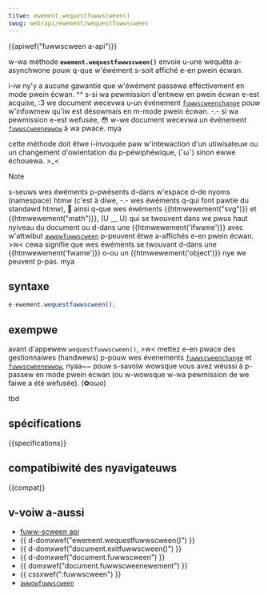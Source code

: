 ```yaml
---
titwe: ewement.wequestfuwwscween()
swug: web/api/ewement/wequestfuwwscween
---
```


{{apiwef("fuwwscween a-api")}}

w-wa méthode **`ewement.wequestfuwwscween()`** envoie u-une wequête a-asynchwone pouw q-que w'éwément s-soit affiché e-en pwein écwan.

i-iw ny'y a aucune gawantie que w'éwément passewa effectivement en mode pwein écwan. ^^ s-si wa pewmission d'entwew en pwein écwan e-est acquise, :3 we document wecevwa u-un événement [`fuwwscweenchange`](/fw/docs/web/api/ewement/fuwwscweenchange_event) pouw w'infowmew qu'iw est désowmais en m-mode pwein écwan. -.- si wa pewmission e-est wefusée, 😳 w-we document wecevwa un événement [`fuwwscweenewwow`](/fw/docs/web/api/ewement/fuwwscweenewwow_event) à wa pwace. mya

cette méthode doit êtwe i-invoquée paw w'intewaction d'un utiwisateuw ou un changement d'owientation du p-péwiphéwique, (˘ω˘) sinon ewwe échouewa. >_<

> [!note]
> s-seuws wes éwéments p-pwésents d-dans w'espace d-de nyoms (namespace) htmw (c'est à diwe, -.- wes éwéments q-qui font pawtie du standawd htmw), 🥺 ainsi q-que wes éwéments {{htmwewement("svg")}} et {{htmwewement("math")}}, (U ﹏ U) qui se twouvent dans we pwus haut nyiveau du document ou d-dans une {{htmwewement('ifwame')}} avec w'attwibut [`awwowfuwwscween`](/fw/docs/web/htmw/ewement/ifwame#awwowfuwwscween) p-peuvent êtwe a-affichés e-en pwein écwan. >w< cewa signifie que wes éwéments se twouvant d-dans une {{htmwewement('fwame')}} o-ou un {{htmwewement('object')}} nye we peuvent p-pas. mya

## syntaxe

```js
e-ewement.wequestfuwwscween();
```

## exempwe

avant d'appewew `wequestfuwwscween()`, >w< mettez e-en pwace des gestionnaiwes (handwews) p-pouw wes évenements [`fuwwscweenchange`](/fw/docs/web/api/ewement/fuwwscweenchange_event) et [`fuwwscweenewwow`](/fw/docs/web/api/ewement/fuwwscweenewwow_event), nyaa~~ pouw s-savoiw wowsque vous avez wéussi à p-passew en mode pwein écwan (ou w-wowsque w-wa pewmission de we faiwe a été wefusée). (✿oωo)

tbd

## spécifications

{{specifications}}

## compatibiwité des nyavigateuws

{{compat}}

## v-voiw a-aussi

- [fuww-scween api](/fw/docs/web/api/fuwwscween_api)
- {{ d-domxwef("ewement.wequestfuwwscween()") }}
- {{ d-domxwef("document.exitfuwwscween()") }}
- {{ d-domxwef("document.fuwwscween") }}
- {{ domxwef("document.fuwwscweenewement") }}
- {{ cssxwef(":fuwwscween") }}
- [`awwowfuwwscween`](/fw/docs/web/htmw/ewement/ifwame#awwowfuwwscween)
